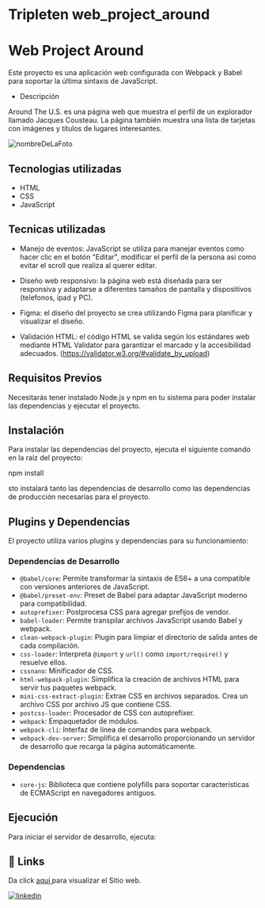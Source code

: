 # Tripleten web_project_around

# Web Project Around

Este proyecto es una aplicación web configurada con Webpack y Babel para soportar la última sintaxis de JavaScript.

- Descripción

Around The U.S. es una página web que muestra el perfil de un explorador llamado Jacques Cousteau. La página también muestra una lista de tarjetas con imágenes y títulos de lugares interesantes.

![nombreDeLaFoto](https://i.imgur.com/LaJAuUn.gif)

## Tecnologias utilizadas

- HTML
- CSS
- JavaScript

## Tecnicas utilizadas

- Manejo de eventos: JavaScript se utiliza para manejar eventos como hacer clic en el botón "Editar", modificar el perfil de la persona asi como evitar el scroll que realiza al querer editar.

- Diseño web responsivo: la página web está diseñada para ser responsiva y adaptarse a diferentes tamaños de pantalla y dispositivos (telefonos, ipad y PC).

- Figma: el diseño del proyecto se crea utilizando Figma para planificar y visualizar el diseño.

- Validación HTML: el código HTML se valida según los estándares web mediante HTML Validator para garantizar el marcado y la accesibilidad adecuados. (https://validator.w3.org/#validate_by_upload)

## Requisitos Previos

Necesitarás tener instalado Node.js y npm en tu sistema para poder instalar las dependencias y ejecutar el proyecto.

## Instalación

Para instalar las dependencias del proyecto, ejecuta el siguiente comando en la raíz del proyecto:

npm install

sto instalará tanto las dependencias de desarrollo como las dependencias de producción necesarias para el proyecto.

## Plugins y Dependencias

El proyecto utiliza varios plugins y dependencias para su funcionamiento:

### Dependencias de Desarrollo

- `@babel/core`: Permite transformar la sintaxis de ES6+ a una compatible con versiones anteriores de JavaScript.
- `@babel/preset-env`: Preset de Babel para adaptar JavaScript moderno para compatibilidad.
- `autoprefixer`: Postprocesa CSS para agregar prefijos de vendor.
- `babel-loader`: Permite transpilar archivos JavaScript usando Babel y webpack.
- `clean-webpack-plugin`: Plugin para limpiar el directorio de salida antes de cada compilación.
- `css-loader`: Interpreta `@import` y `url()` como `import/require()` y resuelve ellos.
- `cssnano`: Minificador de CSS.
- `html-webpack-plugin`: Simplifica la creación de archivos HTML para servir tus paquetes webpack.
- `mini-css-extract-plugin`: Extrae CSS en archivos separados. Crea un archivo CSS por archivo JS que contiene CSS.
- `postcss-loader`: Procesador de CSS con autoprefixer.
- `webpack`: Empaquetador de módulos.
- `webpack-cli`: Interfaz de línea de comandos para webpack.
- `webpack-dev-server`: Simplifica el desarrollo proporcionando un servidor de desarrollo que recarga la página automáticamente.

### Dependencias

- `core-js`: Biblioteca que contiene polyfills para soportar características de ECMAScript en navegadores antiguos.

## Ejecución

Para iniciar el servidor de desarrollo, ejecuta:

## 🔗 Links

Da click [ aquí ](https://erdwinnandayapa.github.io/web_project_around//) para visualizar el Sitio web.

[![linkedin](https://img.shields.io/badge/linkedin-0A66C2?style=for-the-badge&logo=linkedin&logoColor=white)](https://www.linkedin.com/in/erdwin-nandayapa-307251103/)
